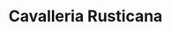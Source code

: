 ---
title: "Cavalleria Rusticana"
drama-url: "https://en.wikipedia.org/wiki/Cavalleria_rusticana"
brief-introduction: "No one can forgive, only God can. Only forgiveness can be redeemed."
img-name: "Cavalleria rusticana poster"
image-url: "https://upload.wikimedia.org/wikipedia/commons/2/28/Cavalleria_rusticana_poster.jpg"
img-creator: "D. Alexánder Rodríguez G."
licence: "CC BY-SA 4.0"

writer: "Giovanni Verga"

category: "Opera and Musical"
tag: 时期，Tragedy, Romance, Historical, God, Philosophy, Fantasy

synopsis: "Cavalleria Rusticana is based on the real life of an ordinary farmer in Sicily, Italy. It describes the relationship between the farmer Turiddu and his ex girlfriend Lola after his marriage, which made his wife Santuzza very angry. Santuzza told Lola's husband about the matter, the two men were in a duel, and Turiddu was killed."
act-brief: |
  "Act I - In a easter morning, in a 19th-century Sicilian village. The story takes place in front of a tavern in a square in the Sicilian countryside. Lucia learns that her son Turiddu has betrayed his wife Santuzza and has made love to Lola, the wife of the driver Alfio. Santuzza persuaded him to correct his evil, but he refused, and still walked into the church with the flamboyant Lola. Santuzza had to tell Alfio that Lola had hooked up with her husband. Alfio challenges Turiddu, and the two sides agree to a duel. Turiddu came to bid farewell to her mother Lucia, and asked her to treat Santuzza like a mother, and left. After that, Santuzza came to Luzia, hugged the poor old woman and started crying... At this time, a woman came from a distance shouting loudly -- "They killed Turiddu!" Santuzza suddenly fainted to the ground (wikipedia, 2021)."
transition: "There are three reasons for the success of this work - First, it chose real-life themes that reflect the lives of ordinary people and left a deep impression on people; second, the music description is extremely wild, and the lyrics and music are also combined very tight, so that the plot and music coordinate very well; last but not least, all the music in the play adopts the beautiful melody in Italian style, which makes the musical talent of Mascagni fully revealed in this work. Let's see the premiere of this talented musicals..."

performance-date: "17 May 1890"
performance-country: "Itali"
performance-city: "Rome"
performance-venue: "Teatro Costanzi"
director: "Pietro Mascagni"
directer-img-url: https://upload.wikimedia.org/wikipedia/commons/thumb/a/a9/Pietro_Mascagni_1.jpg/895px-Pietro_Mascagni_1.jpg
directer-img-licence: "Creative Commons Public Domain Mark 1.0 License"
scriptwriter: "Giovanni Targioni-Tozzetti and Guido Menasci (Italian libretto)"

references: |
  wikipedia.org. 2021. Cavalleria rusticana - Wikipedia. [online] Available at: <https://en.wikipedia.org/wiki/Cavalleria_rusticana> [Accessed 13 December 2021].

layout: exhibit
---